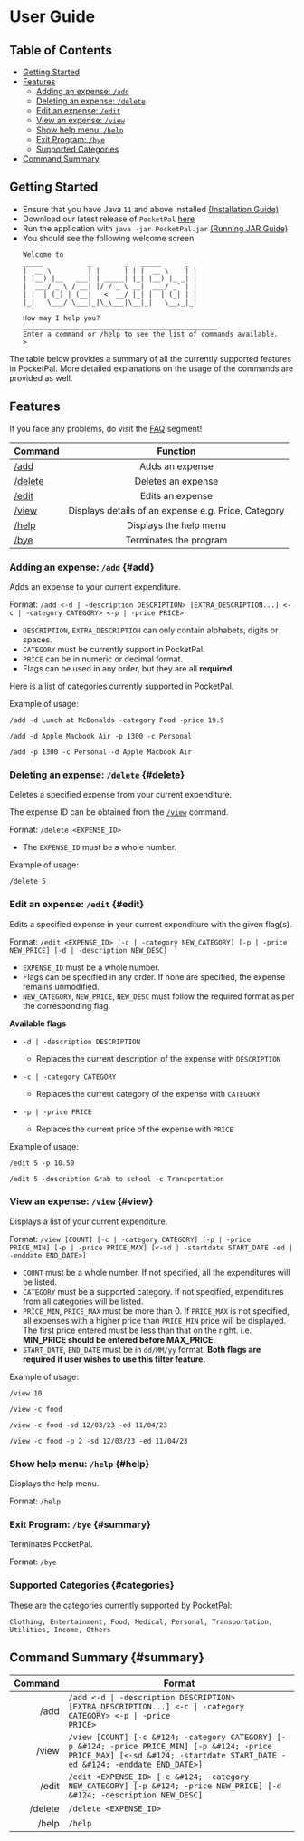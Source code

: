 <!-- omit in toc -->

# User Guide

<!-- omit in toc -->

## Table of Contents

- [Getting Started](#getting-started)
- [Features](#features)
    - [Adding an expense: `/add`](#add)
    - [Deleting an expense: `/delete`](#delete)
    - [Edit an expense: `/edit`](#edit)
    - [View an expense: `/view`](#view)
    - [Show help menu: `/help`](#help)
    - [Exit Program: `/bye`](#bye)
    - [Supported Categories](#categories)
- [Command Summary](#summary)

## Getting Started

- Ensure that you have Java `11` and above
  installed [(Installation Guide)](https://docs.oracle.com/en/java/javase/11/install/overview-jdk-installation.html#GUID-8677A77F-231A-40F7-98B9-1FD0B48C346A)
- Download our latest release of `PocketPal` [here](https://github.com/AY2223S2-CS2113-W15-2/tp/releases)
- Run the application
  with `java -jar PocketPal.jar` [(Running JAR Guide)](https://se-education.org/guides/tutorials/jar.html#running-jar-files)
- You should see the following welcome screen
   ```
   Welcome to
   _____           _        _   _____      _
   |  __ \         | |      | | |  __ \    | |
   | |__) |__   ___| | _____| |_| |__) |_ _| |
   |  ___/ _ \ / __| |/ / _ \ __|  ___/ _` | |
   | |  | (_) | (__|   <  __/ |_| |  | (_| | |
   |_|   \___/ \___|_|\_\___|\__|_|   \__,_|_|

   How may I help you?
   ________________________________________________
   Enter a command or /help to see the list of commands available.
   > 
   ```

<!-- @@author adenteo -->
The table below provides a summary of all the currently supported features in PocketPal.
More detailed explanations on the usage of the commands are provided as well.

## Features

If you face any problems, do visit the [FAQ](../faq) segment!

| Command            |                      Function                       |
|--------------------|:---------------------------------------------------:|
| [/add](#add)       |                   Adds an expense                   |
| [/delete](#delete) |                 Deletes an expense                  |
| [/edit](#edit)     |                  Edits an expense                   |
| [/view](#view)     | Displays details of an expense e.g. Price, Category |
| [/help](#help)     |               Displays the help menu                |
| [/bye](#bye)       |               Terminates the program                |

### Adding an expense: `/add` {#add}

Adds an expense to your current expenditure.

Format: `/add <-d | -description DESCRIPTION> [EXTRA_DESCRIPTION...] <-c | -category CATEGORY> <-p | -price PRICE>`

- `DESCRIPTION`, `EXTRA_DESCRIPTION` can only contain alphabets, digits or spaces.
- `CATEGORY` must be currently support in PocketPal.
- `PRICE` can be in numeric or decimal format.
- Flags can be used in any order, but they are all **required**.

Here is a [list](#categories) of categories currently supported in PocketPal.

Example of usage:

`/add -d Lunch at McDonalds -category Food -price 19.9`

`/add -d Apple Macbook Air -p 1300 -c Personal`

`/add -p 1300 -c Personal -d Apple Macbook Air`

### Deleting an expense: `/delete` {#delete}

Deletes a specified expense from your current expenditure.

The expense ID can be obtained from the [`/view`](#view) command.

Format: `/delete <EXPENSE_ID>`

- The `EXPENSE_ID` must be a whole number.

Example of usage:

`/delete 5`

### Edit an expense: `/edit` {#edit}

Edits a specified expense in your current expenditure with the given flag(s).

Format: `/edit <EXPENSE_ID> [-c | -category NEW_CATEGORY] [-p | -price NEW_PRICE] [-d | -description NEW_DESC]`

- `EXPENSE_ID` must be a whole number.
- Flags can be specified in any order. If none are specified, the expense remains unmodified.
- `NEW_CATEGORY`, `NEW_PRICE`, `NEW_DESC` must follow the required format as per the corresponding flag.

__Available flags__

- `-d | -description DESCRIPTION`
    - Replaces the current description of the expense with `DESCRIPTION`

- `-c | -category CATEGORY`
    - Replaces the current category of the expense with `CATEGORY`

- `-p | -price PRICE`
    - Replaces the current price of the expense with `PRICE`

Example of usage:

`/edit 5 -p 10.50`

`/edit 5 -description Grab to school -c Transportation`

### View an expense: `/view` {#view}

Displays a list of your current expenditure.

Format: `/view [COUNT] [-c | -category CATEGORY] [-p | -price PRICE_MIN] [-p | -price PRICE_MAX]
[<-sd | -startdate START_DATE -ed | -enddate END_DATE>]`

- `COUNT` must be a whole number. If not specified, all the expenditures will be listed.
- `CATEGORY` must be a supported category. If not specified, expenditures from all categories will be listed.
- `PRICE_MIN`, `PRICE_MAX` must be more than 0. If `PRICE_MAX` is not specified, all expenses with a higher price than
  `PRICE_MIN` price will be displayed. The first price entered must be less than that on the
  right. i.e. **MIN_PRICE should be entered before MAX_PRICE.**
- `START_DATE`, `END_DATE` must be in `dd/MM/yy` format. **Both flags are required if user wishes to use this
  filter feature.**

Example of usage:

`/view 10`

`/view -c food`

`/view -c food -sd 12/03/23 -ed 11/04/23`

`/view -c food -p 2 -sd 12/03/23 -ed 11/04/23`

### Show help menu: `/help` {#help}

Displays the help menu.

Format: `/help`

### Exit Program: `/bye` {#summary}

Terminates PocketPal.

Format: `/bye`

### Supported Categories {#categories}

These are the categories currently supported by PocketPal:

`Clothing, Entertainment, Food, Medical, Personal, Transportation, Utilities, Income, Others`

## Command Summary {#summary}

| Command | Format                                                                                                                                                                     |
|--------:|----------------------------------------------------------------------------------------------------------------------------------------------------------------------------|
|    /add | <code>/add <-d &#124; -description DESCRIPTION> [EXTRA_DESCRIPTION...] <-c &VerticalLine; -category CATEGORY> <-p &#124; -price PRICE></code>                              |
|   /view | `/view [COUNT] [-c &#124; -category CATEGORY] [-p &#124; -price PRICE_MIN] [-p &#124; -price PRICE_MAX] [<-sd &#124; -startdate START_DATE -ed &#124; -enddate END_DATE>]` |
|   /edit | `/edit <EXPENSE_ID> [-c &#124; -category NEW_CATEGORY] [-p &#124; -price NEW_PRICE] [-d &#124; -description NEW_DESC]`                                                     |
| /delete | `/delete <EXPENSE_ID>`                                                                                                                                                     |
|   /help | `/help`                                                                                                                                                                    |

<!-- @@author -->
